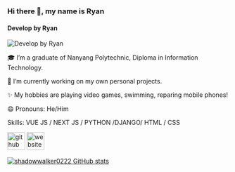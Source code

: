 ### Hi there 👋, my name is Ryan
#### Develop by Ryan
![Develop by Ryan](https://arturssmirnovs.github.io/github-profile-readme-generator/images/banner.png)

🎓 I’m a graduate of Nanyang Polytechnic, Diploma in Information Technology.

🔭 I’m currently working on my own personal projects.

✨ My hobbies are playing video games, swimming, reparing mobile phones!

😄 Pronouns: He/Him 

Skills: VUE JS / NEXT JS / PYTHON /DJANGO/ HTML / CSS

[<img src='https://cdn.jsdelivr.net/npm/simple-icons@3.0.1/icons/github.svg' alt='github' height='40'>](https://github.com/https://github.com/shadowwalker0222)  [<img src='https://cdn.jsdelivr.net/npm/simple-icons@3.0.1/icons/icloud.svg' alt='website' height='40'>](https://github.com/shadowwalker0222)  

[![shadowwalker0222 GitHub stats](https://github-readme-stats.vercel.app/api?username=shadowwalker0222)](https://github.com/shadowwalker0222/github-readme-stats)


